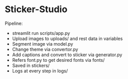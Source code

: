 # Sticker-Studio

Pipeline:
- streamlit run scripts/app.py
- Upload images to uploads/ and rest data in variables
- Segment image via model.py
- Change theme via convertor.py
- Add captions and convert to sticker via generator.py
- Refers font.py to get desired fonts via fonts/
- Saved in stickers/
- Logs at every step in logs/